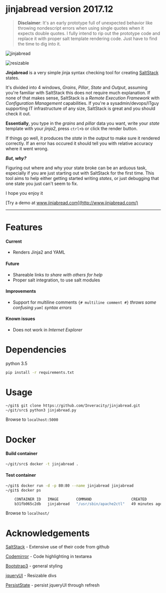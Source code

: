 # jinjabread version 2017.12

>**Disclaimer**: It's an early prototype full of unexpected behavior like throwing nondescript errors when using single quotes when it expects double quotes. I fully intend to rip out the prototype code and replace it with proper salt template rendering code. Just have to find the time to dig into it.

![jinjabread](http://i.imgur.com/HbGvgSj.png)

![resizable](http://i.imgur.com/LYyvrSj.gif)

**Jinjabread** is a very simple jinja syntax checking tool for creating [SaltStack](https://www.saltstack.com) states.

It's divided into 4 windows, *Grains*, *Pillar*, *State* and *Output*, assuming you're familiar with SaltStack this does not require much explanation. If none of that makes sense, SaltStack is a *Remote Execution Framework* with *Configuration Management* capabilities. If you're a sysadmin/devops/ITguy supporting IT infrastructure of any size, SaltStack is great and you should check it out.

**Essentially**, you type in the *grains* and *pillar* data you want, write your *state* template with your *jinja2*, press `ctrl+b` or click the render button.

If things go well, it produces the *state* in the *output* to make sure it rendered correctly. If an error has occured it should tell you with relative accuracy where it went wrong.

***But, why?***

Figuring out where and why your state broke can be an arduous task,
especially if you are just starting out with SaltStack for the first time.
This tool aims to help either getting started writing *states*,
or just debugging that one state you just can't seem to fix.

I hope you enjoy it

[Try a demo at www.jinjabread.com](http://www.jinjabread.com/)

----------------------------------------------------------------------

Features
=============================

#### Current
- Renders Jinja2 and YAML

#### Future

- Shareable links *to share with others for help*
- Proper salt integration, to use salt modules

#### Improvements

- Support for multiline comments `{# multiline comment #}` *throws some confusing `yaml` syntax errors*

#### Known issues

- Does not work in *Internet Explorer*

Dependencies
=============================

python 3.5

```bash
pip install -r requirements.txt
```

Usage
=============================

```bash
~/git$ git clone https://github.com/Inveracity/jinjabread.git
~/git/src$ python3 jinjabread.py
```

Browse to `localhost:5000`


Docker
=============================

#### Build container

```bash
~/git/src$ docker -t jinjabread .
```

#### Test container

```bash
~/git$ docker run -d -p 80:80 --name jinjabread jinjabread
~/git$ docker ps

    CONTAINER ID   IMAGE        COMMAND                  CREATED          STATUS          PORTS                NAMES
    b31fb065c2db   jinjabread   "/usr/sbin/apache2ctl"   49 minutes ago   Up 49 minutes   0.0.0.0:80->80/tcp   jinjabread

```

Browse to `localhost/`

Acknowledgements
=============================

[SaltStack](https://www.saltstack.com) - Extensive use of their code from github

[Codemirror](https://codemirror.net) - Code highlighting in textarea

[Bootstrap3](https://getbootstrap.com) - general styling

[jqueryUI](https://jqueryui.com/) - Resizable divs

[PersistState](https://github.com/togakangaroo/persistState) - persist jqueryUI through refresh

